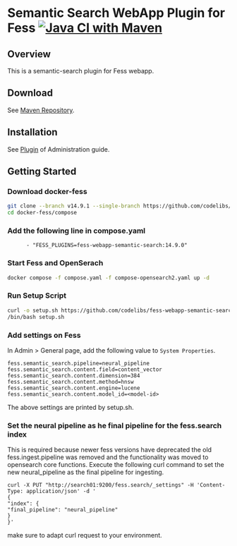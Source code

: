 Semantic Search WebApp Plugin for Fess
[![Java CI with Maven](https://github.com/codelibs/fess-webapp-semantic-search/actions/workflows/maven.yml/badge.svg)](https://github.com/codelibs/fess-webapp-semantic-search/actions/workflows/maven.yml)
==========================

## Overview

This is a semantic-search plugin for Fess webapp.

## Download

See [Maven Repository](https://repo1.maven.org/maven2/org/codelibs/fess/fess-webapp-semantic-search/).

## Installation

See [Plugin](https://fess.codelibs.org/14.9/admin/plugin-guide.html) of Administration guide.

## Getting Started

### Download docker-fess

```sh
git clone --branch v14.9.1 --single-branch https://github.com/codelibs/docker-fess.git
cd docker-fess/compose
```

### Add the following line in compose.yaml

```
      - "FESS_PLUGINS=fess-webapp-semantic-search:14.9.0"
```

### Start Fess and OpenSerach

```sh
docker compose -f compose.yaml -f compose-opensearch2.yaml up -d
```

### Run Setup Script

```sh
curl -o setup.sh https://github.com/codelibs/fess-webapp-semantic-search/blob/fess-webapp-semantic-search-14.9.0/tools/setup.sh
/bin/bash setup.sh
```

### Add settings on Fess

In Admin > General page, add the following value to `System Properties`.

```
fess.semantic_search.pipeline=neural_pipeline
fess.semantic_search.content.field=content_vector
fess.semantic_search.content.dimension=384
fess.semantic_search.content.method=hnsw
fess.semantic_search.content.engine=lucene
fess.semantic_search.content.model_id=<model-id>
```

The above settings are printed by setup.sh.

### Set the neural pipeline as he final pipeline for the fess.search index
This is required because newer fess versions have deprecated the old fess.ingest.pipeline was removed and the functionality was moved to opensearch core functions.
Execute the following curl command to set the new neural_pipeline as the final pipeline for ingesting.

```
curl -X PUT "http://search01:9200/fess.search/_settings" -H 'Content-Type: application/json' -d '
{
"index": {
"final_pipeline": "neural_pipeline"
}
}'
```
make sure to adapt curl request to your environment.
